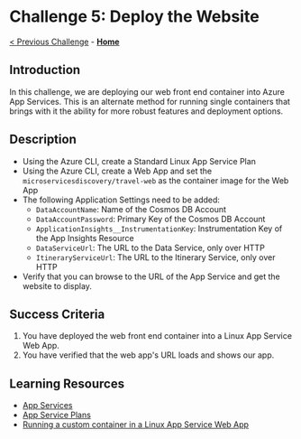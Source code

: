 # Challenge 5: Deploy the Website

[< Previous Challenge](./Challenge-04.md) - **[Home](../README.md)**

## Introduction

In this challenge, we are deploying our web front end container into Azure App Services. This is an alternate method for running single containers that brings with it the ability for more robust features and deployment options.

## Description

- Using the Azure CLI, create a Standard Linux App Service Plan
- Using the Azure CLI, create a Web App and set the `microservicesdiscovery/travel-web` as the container image for the Web App
- The following Application Settings need to be added:
  - `DataAccountName`: Name of the Cosmos DB Account
  - `DataAccountPassword`: Primary Key of the Cosmos DB Account
  - `ApplicationInsights__InstrumentationKey`:  Instrumentation Key of the App Insights Resource
  - `DataServiceUrl`: The URL to the Data Service, only over HTTP
  - `ItineraryServiceUrl`: The URL to the Itinerary Service, only over HTTP
- Verify that you can browse to the URL of the App Service and get the website to display.

## Success Criteria

1. You have deployed the web front end container into a Linux App Service Web App.
1. You have verified that the web app's URL loads and shows our app.

## Learning Resources

- [App Services](https://docs.microsoft.com/en-us/azure/app-service/)
- [App Service Plans](https://docs.microsoft.com/en-us/azure/app-service/overview-hosting-plans)
- [Running a custom container in a Linux App Service Web App](https://docs.microsoft.com/en-us/azure/app-service/containers/quickstart-docker)
